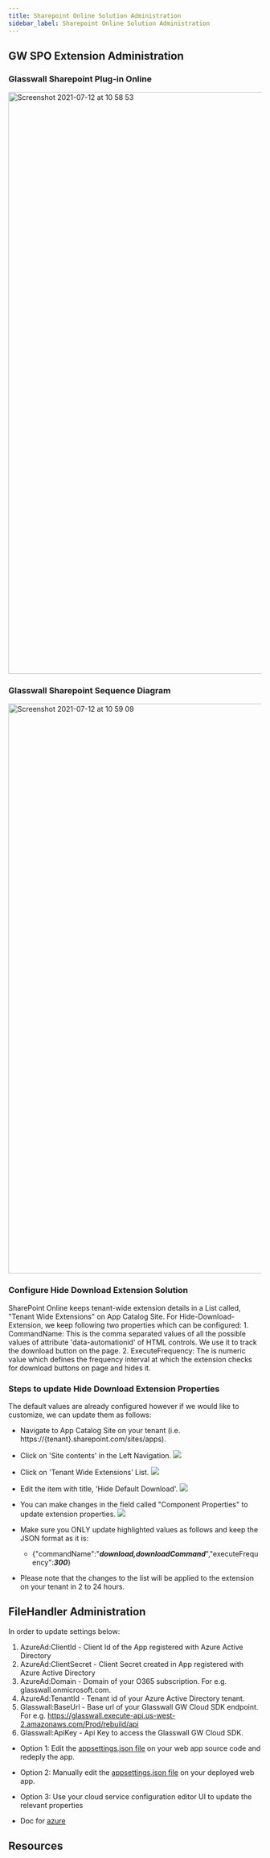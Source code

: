 ```yaml
---
title: Sharepoint Online Solution Administration
sidebar_label: Sharepoint Online Solution Administration
---
```


## GW SPO Extension Administration

### Glasswall Sharepoint Plug-in Online
<img width="1155" alt="Screenshot 2021-07-12 at 10 58 53" src="https://user-images.githubusercontent.com/70196799/125265716-6859f680-e305-11eb-81f0-faf2bad90580.png">

### Glasswall Sharepoint Sequence Diagram
<img width="1131" alt="Screenshot 2021-07-12 at 10 59 09" src="https://user-images.githubusercontent.com/70196799/125266245-ed451000-e305-11eb-8474-c6bafed39c16.png">


### Configure Hide Download Extension Solution
SharePoint Online keeps tenant-wide extension details in a List called, "Tenant Wide Extensions" on App Catalog Site.
For Hide-Download-Extension, we keep following two properties which can be configured:
    1. CommandName: This is the comma separated values of all the possible values of attribute 'data-automationid' of HTML controls. We use it to track the download button on the page.
    2. ExecuteFrequency: The is numeric value which defines the frequency interval at which the extension checks for download buttons on page and hides it.

### Steps to update Hide Download Extension Properties
The default values are already configured however if we would like to customize, we can update them as follows:
- Navigate to App Catalog Site on your tenant (i.e. https://{tenant}.sharepoint.com/sites/apps).
- Click on 'Site contents' in the Left Navigation.
![](../../../../static/img/docs/websites/sharepoint/online/sharepoint-online-admin-1.png)

- Click on 'Tenant Wide Extensions' List.
![](../../../../static/img/docs/websites/sharepoint/online/sharepoint-online-admin-2.png)

- Edit the item with title, 'Hide Default Download'.
![](../../../../static/img/docs/websites/sharepoint/online/sharepoint-online-admin-3.png)

- You can make changes in the field called "Component Properties" to update extension properties. 
![](../../../../static/img/docs/websites/sharepoint/online/sharepoint-online-admin-4.png)

- Make sure you ONLY update highlighted values as follows and keep the JSON format as it is:
    * {"commandName":"<b><i>download,downloadCommand</i></b>","executeFrequency":<b><i>300</i></b>}
  
- Please note that the changes to the list will be applied to the extension on your tenant in 2 to 24 hours.



## FileHandler Administration
In order to update settings below:

1. AzureAd:ClientId - Client Id of the App registered with Azure Active Directory 
2. AzureAd:ClientSecret - Client Secret created in App registered with Azure Active Directory 
3. AzureAd:Domain - Domain of your O365 subscription. For e.g. glasswall.onmicrosoft.com.
4. AzureAd:TenantId - Tenant id of your Azure Active Directory tenant.  
5. Glasswall:BaseUrl - Base url of your Glasswall GW Cloud SDK endpoint. For e.g. https://glasswall.execute-api.us-west-2.amazonaws.com/Prod/rebuild/api
6. Glasswall:ApiKey - Api Key to access the Glasswall GW Cloud SDK.

- Option 1: Edit the [appsettings.json file](https://github.com/k8-proxy/gp-sharepoint-plugins/blob/main/Online/glasswall.o365.filehandler/Net5/src/FileHandler/src/Glasswall.O365.FileHandler.App/appsettings.json) on your web app source code and redeply the app.


- Option 2: Manually edit the [appsettings.json file](https://github.com/k8-proxy/gp-sharepoint-plugins/blob/main/Online/glasswall.o365.filehandler/Net5/src/FileHandler/src/Glasswall.O365.FileHandler.App/appsettings.json) on your deployed web app.
  
- Option 3: Use your cloud service configuration editor UI to update the relevant properties 
- Doc for [azure](https://docs.microsoft.com/en-us/azure/app-service/configure-common)


## Resources



